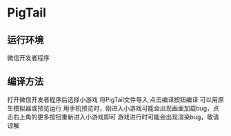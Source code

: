 # PigTail
## 运行环境
微信开发者程序
## 编译方法
打开微信开发者程序后选择小游戏
将PigTail文件导入
点击编译按钮编译
可以用原生模拟器或预览运行
用手机预览时，刚进入小游戏可能会出现画面加载bug，点击右上角的更多按钮重新进入小游戏即可
游戏进行时可能会出现渲染bug，敬请谅解
